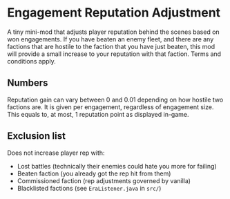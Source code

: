 # Engagement Reputation Adjustment

A tiny mini-mod that adjusts player reputation behind the scenes based on won engagements. If you have beaten an enemy
fleet, and there are any factions that are hostile to the faction that you have just beaten, this mod will provide
a small increase to your reputation with that faction. Terms and conditions apply.

## Numbers

Reputation gain can vary between 0 and 0.01 depending on how hostile two factions are. It is given per engagement,
regardless of engagement size. This equals to, at most, 1 reputation point as displayed in-game.

## Exclusion list

Does not increase player rep with:

* Lost battles (technically their enemies could hate you more for failing)
* Beaten faction (you already got the rep hit from them)
* Commissioned faction (rep adjustments governed by vanilla)
* Blacklisted factions (see `EraListener.java` in `src/`)
